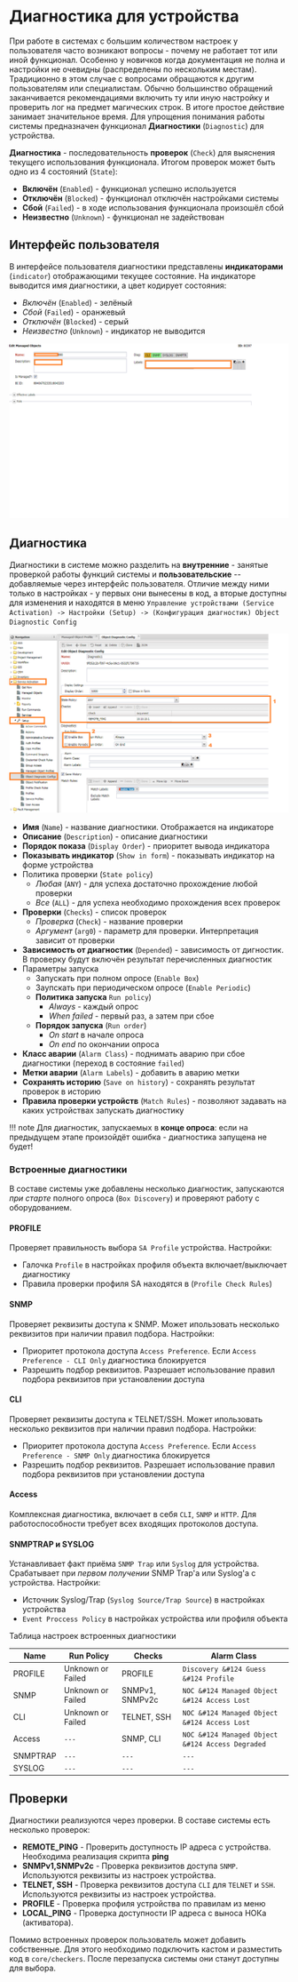 # Диагностика для устройства

При работе в системах с большим количеством настроек у пользователя часто возникают вопросы - почему не работает тот или иной функционал.
Особенно у новичков когда документация не полна и настройки не очевидны (распределены по нескольким местам).
Традиционно в этом случае с вопросами обращаются к другим пользователям или специалистам.
Обычно большинство обращений заканчивается рекомендациями включить ту или иную настройку и проверить лог на предмет магических строк.
В итоге простое действие занимает значительное время.
Для упрощения понимания работы системы предназначен функционал **Диагностики** (`Diagnostic`) для устройства. 

**Диагностика** - последовательность **проверок** (`Check`) для выяснения текущего использования функционала.
Итогом проверок может быть одно из 4 состояний (`State`):

* **Включён** (`Enabled`) - функционал успешно используется
* **Отключён** (`Blocked`) - функционал отключён настройками системы
* **Сбой** (`Failed`) - в ходе использования функционала произошёл сбой
* **Неизвестно** (`Unknown`) - функционал не задействован

## Интерфейс пользователя

В интерфейсе пользователя диагностики представлены **индикаторами** (`indicator`) отображающими текущее состояние.
На индикаторе выводится имя диагностики, а цвет кодирует состояния:

* *Включён* (`Enabled`) - зелёный
* *Сбой* (`Failed`) - оранжевый
* *Отключён* (`Blocked`) - серый
* *Неизвестно* (`Unknown`) - индикатор не выводится

![Managed Object Indicators](diagnostics_indicators_form1.png)

## Диагностика

Диагностики в системе можно разделить на **внутренние** - занятые проверкой работы функций системы
и **пользовательские** -- добавляемые через интерфейс пользователя.
Отличие между ними только в настройках - у первых они вынесены в код,
а вторые доступны для изменения и находятся в меню `Управление устройствами (Service Activation) -> Настройки (Setup) -> (Конфигурация диагностик) Object Diagnostic Config`

![Diagnostic Config Form](object_diagnostic_config_create_web1.png)

* **Имя** (`Name`) - название диагностики. Отображается на индикаторе
* **Описание** (`Description`) - описание диагностики
* **Порядок показа** (`Display Order`) - приоритет вывода индикатора
* **Показывать индикатор** (`Show in form`) - показывать индикатор на форме устройства
* Политика проверки (`State policy`)
    * *Любая* (`ANY`) - для успеха достаточно прохождение любой проверки
    * *Все* (`ALL`) - для успеха необходимо прохождения всех проверок
* **Проверки** (`Checks`) - список проверок
    * *Проверка* (`Check`) - название проверки
    * *Аргумент* (`arg0`) - параметр для проверки. Интерпретация зависит от проверки
* **Зависимость от диагностик** (`Depended`) - зависимость от дигностик. В проверку будут включён результат перечисленных диагностик
* Параметры запуска
    * Запускать при полном опросе (`Enable Box`)
    * Заупскать при периодическом опросе (`Enable Periodic`)
    * **Политика запуска** `Run policy`)
        * *Always* - каждый опрос
        * *When failed* - первый раз, а затем при сбое
    * **Порядок запуска** (`Run order`)
        * *On start* в начале опроса
        * *On end* по окончании опроса
* **Класс аварии** (`Alarm Class`) - поднимать аварию при сбое диагностики (переход в  состояние `failed`)
* **Метки аварии** (`Alarm Labels`) - добавить в аварию метки
* **Сохранять историю** (`Save on history`) - сохранять результат проверок в историю
* **Правила проверки устройств** (`Match Rules`) - позволяют задавать на каких устройствах запускать диагностику

!!! note
    Для диагностик, запускаемых в **конце опроса**: если на предыдущем этапе произойдёт ошибка - диагностика запущена не будет!


### Встроенные диагностики

В составе системы уже добавлены несколько диагностик, запускаются *при старте* полного опроса (`Box Discovery`) и проверяют работу с оборудованием.

#### PROFILE

Проверяет правильность выбора `SA Profile` устройства. Настройки:

* Галочка `Profile` в настройках профиля объекта включает/выключает диагностику
* Правила проверки профиля SA находятся в (`Profile Check Rules`)

#### SNMP

Проверяет реквизиты доступа к SNMP. Может ипользовать несколько реквизитов при наличии правил подбора. Настройки:

* Приоритет протокола доступа `Access Preference`. Если `Access Preference - CLI Only` диагностика блокируется
* Разрешить подбор реквизитов. Разрешает использование правил подбора реквизитов при установлении доступа


#### CLI

Проверяет реквизиты доступа к TELNET/SSH. Может ипользовать несколько реквизитов при наличии правил подбора. Настройки:

* Приоритет протокола доступа `Access Preference`. Если `Access Preference - SNMP Only` диагностика блокируется
* Разрешить подбор реквизитов. Разрешает использование правил подбора реквизитов при установлении доступа

#### Access

Комплексная диагностика, включает в себя `CLI`, `SNMP` и `HTTP`. Для работоспособности требует всех входящих протоколов доступа.


#### SNMPTRAP и SYSLOG

Устанавливает факт приёма `SNMP Trap` или `Syslog` для устройства. Срабатывает при *первом получении* SNMP Trap'a или Syslog'а с устройства. Настройки:

* Источник Syslog/Trap (`Syslog Source/Trap Source`) в настройках устройства
* `Event Proccess Policy` в настройках устройства или профиля объекта

Таблица настроек встроенных диагностики 

| Name     | Run Policy        | Checks          | Alarm Class                                      |
| -------- | ----------------- | --------------- | ------------------------------------------------ |
| PROFILE  | Unknown or Failed | PROFILE         | `Discovery &#124 Guess &#124 Profile`            |
| SNMP     | Unknown or Failed | SNMPv1, SNMPv2c | `NOC &#124 Managed Object &#124 Access Lost`     |
| CLI      | Unknown or Failed | TELNET, SSH     | `NOC &#124 Managed Object &#124 Access Lost`     |
| Access   | `---`             | SNMP, CLI       | `NOC &#124 Managed Object &#124 Access Degraded` |
| SNMPTRAP | `---`             | `---`           | `---`                                            |
| SYSLOG   | `---`             | `---`           | `---`                                            |

## Проверки

Диагностики реализуются через проверки. В составе системы есть несколько проверок:

* **REMOTE_PING** - Проверить доступность IP адреса с устройства. Необходима реализация скрипта **ping**
* **SNMPv1,SNMPv2c** - Проверка реквизитов доступа `SNMP`. Используются реквизиты из настроек устройства.
* **TELNET, SSH** - Проверка реквизитов доступа `CLI` для `TELNET` и `SSH`. Используются реквизиты из настроек устройства.
* **PROFILE** - Проверка профиля устройства по правилам из меню 
* **LOCAL_PING** - Проверка доступности IP адреса с выноса НОКа (активатора).

Помимо встроенных проверок пользователь может добавить собственные. Для этого необходимо подключить кастом и разместить код в `core/checkers`.
После перезапуска системы они станут доступны для выбора.


